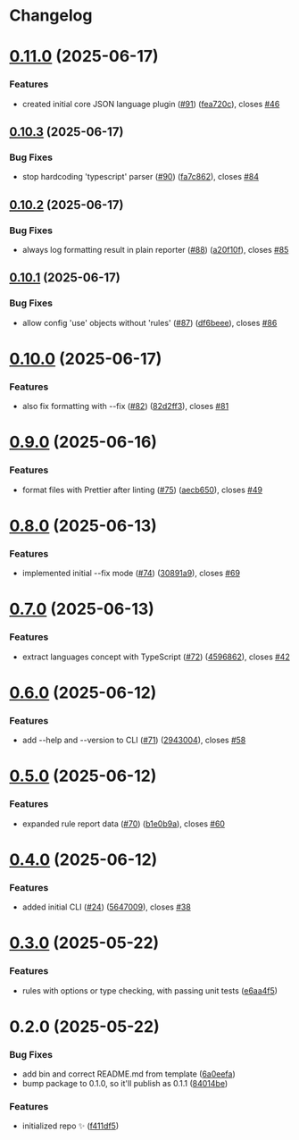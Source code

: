 # Changelog

# [0.11.0](https://github.com/JoshuaKGoldberg/flint/compare/0.10.3...0.11.0) (2025-06-17)

### Features

- created initial core JSON language plugin ([#91](https://github.com/JoshuaKGoldberg/flint/issues/91)) ([fea720c](https://github.com/JoshuaKGoldberg/flint/commit/fea720c369f55c14678752aee9b8dd0b5436adde)), closes [#46](https://github.com/JoshuaKGoldberg/flint/issues/46)

## [0.10.3](https://github.com/JoshuaKGoldberg/flint/compare/0.10.2...0.10.3) (2025-06-17)

### Bug Fixes

- stop hardcoding 'typescript' parser ([#90](https://github.com/JoshuaKGoldberg/flint/issues/90)) ([fa7c862](https://github.com/JoshuaKGoldberg/flint/commit/fa7c86229755d712a1c8409da58e7493e6cdcf6c)), closes [#84](https://github.com/JoshuaKGoldberg/flint/issues/84)

## [0.10.2](https://github.com/JoshuaKGoldberg/flint/compare/0.10.1...0.10.2) (2025-06-17)

### Bug Fixes

- always log formatting result in plain reporter ([#88](https://github.com/JoshuaKGoldberg/flint/issues/88)) ([a20f10f](https://github.com/JoshuaKGoldberg/flint/commit/a20f10f3b696bf97100e7ddcc087e94fc1dda86e)), closes [#85](https://github.com/JoshuaKGoldberg/flint/issues/85)

## [0.10.1](https://github.com/JoshuaKGoldberg/flint/compare/0.10.0...0.10.1) (2025-06-17)

### Bug Fixes

- allow config 'use' objects without 'rules' ([#87](https://github.com/JoshuaKGoldberg/flint/issues/87)) ([df6beee](https://github.com/JoshuaKGoldberg/flint/commit/df6beee3d24012b820fb2452ca5f3fd735ad9385)), closes [#86](https://github.com/JoshuaKGoldberg/flint/issues/86)

# [0.10.0](https://github.com/JoshuaKGoldberg/flint/compare/0.9.0...0.10.0) (2025-06-17)

### Features

- also fix formatting with --fix ([#82](https://github.com/JoshuaKGoldberg/flint/issues/82)) ([82d2ff3](https://github.com/JoshuaKGoldberg/flint/commit/82d2ff3176142179ffd745338cf4a472e0bd7ed3)), closes [#81](https://github.com/JoshuaKGoldberg/flint/issues/81)

# [0.9.0](https://github.com/JoshuaKGoldberg/flint/compare/0.8.0...0.9.0) (2025-06-16)

### Features

- format files with Prettier after linting ([#75](https://github.com/JoshuaKGoldberg/flint/issues/75)) ([aecb650](https://github.com/JoshuaKGoldberg/flint/commit/aecb650ca5c02d75b3c47fe6268eca1afc73d8cd)), closes [#49](https://github.com/JoshuaKGoldberg/flint/issues/49)

# [0.8.0](https://github.com/JoshuaKGoldberg/flint/compare/0.7.0...0.8.0) (2025-06-13)

### Features

- implemented initial --fix mode ([#74](https://github.com/JoshuaKGoldberg/flint/issues/74)) ([30891a9](https://github.com/JoshuaKGoldberg/flint/commit/30891a95718e83b3aab66471f5955b5110df881c)), closes [#69](https://github.com/JoshuaKGoldberg/flint/issues/69)

# [0.7.0](https://github.com/JoshuaKGoldberg/flint/compare/0.6.0...0.7.0) (2025-06-13)

### Features

- extract languages concept with TypeScript ([#72](https://github.com/JoshuaKGoldberg/flint/issues/72)) ([4596862](https://github.com/JoshuaKGoldberg/flint/commit/45968626000f36a1bb09b3fb6b7a0b61fe9234d6)), closes [#42](https://github.com/JoshuaKGoldberg/flint/issues/42)

# [0.6.0](https://github.com/JoshuaKGoldberg/flint/compare/0.5.0...0.6.0) (2025-06-12)

### Features

- add --help and --version to CLI ([#71](https://github.com/JoshuaKGoldberg/flint/issues/71)) ([2943004](https://github.com/JoshuaKGoldberg/flint/commit/2943004f694d980ec3ed2211c5e60d5af1bc5736)), closes [#58](https://github.com/JoshuaKGoldberg/flint/issues/58)

# [0.5.0](https://github.com/JoshuaKGoldberg/flint/compare/0.4.0...0.5.0) (2025-06-12)

### Features

- expanded rule report data ([#70](https://github.com/JoshuaKGoldberg/flint/issues/70)) ([b1e0b9a](https://github.com/JoshuaKGoldberg/flint/commit/b1e0b9a212036bef2823489cde6dcb70a249a011)), closes [#60](https://github.com/JoshuaKGoldberg/flint/issues/60)

# [0.4.0](https://github.com/JoshuaKGoldberg/flint/compare/0.3.0...0.4.0) (2025-06-12)

### Features

- added initial CLI ([#24](https://github.com/JoshuaKGoldberg/flint/issues/24)) ([5647009](https://github.com/JoshuaKGoldberg/flint/commit/5647009b48c96617eb3231cb1c894a6ae3d00a32)), closes [#38](https://github.com/JoshuaKGoldberg/flint/issues/38)

# [0.3.0](https://github.com/JoshuaKGoldberg/flint/compare/0.2.0...0.3.0) (2025-05-22)

### Features

- rules with options or type checking, with passing unit tests ([e6aa4f5](https://github.com/JoshuaKGoldberg/flint/commit/e6aa4f5dadb27dccbd89499049a54fd8d5915f51))

# 0.2.0 (2025-05-22)

### Bug Fixes

- add bin and correct README.md from template ([6a0eefa](https://github.com/JoshuaKGoldberg/flint/commit/6a0eefa3e8e625704b0bb547bf5c83512388974f))
- bump package to 0.1.0, so it'll publish as 0.1.1 ([84014be](https://github.com/JoshuaKGoldberg/flint/commit/84014beb2ab4da1fc7b23cb8a0fc113bbbcb5c52))

### Features

- initialized repo ✨ ([f411df5](https://github.com/JoshuaKGoldberg/flint/commit/f411df5890399bc62e1794e6839562e6c1bd131d))
